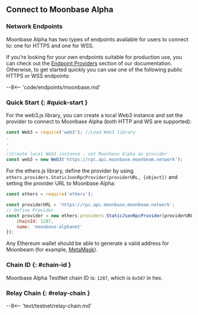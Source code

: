 ## Connect to Moonbase Alpha

### Network Endpoints

Moonbase Alpha has two types of endpoints available for users to connect to: one for HTTPS and one for WSS. 

If you're looking for your own endpoints suitable for production use, you can check out the [Endpoint Providers](/builders/get-started/endpoints/#endpoint-providers) section of our documentation. Otherwise, to get started quickly you can use one of the following public HTTPS or WSS endpoints:

--8<-- 'code/endpoints/moonbase.md'

### Quick Start {: #quick-start } 

For the web3.js library, you can create a local Web3 instance and set the provider to connect to Moonbase Alpha (both HTTP and WS are supported):

```js
const Web3 = require('web3'); //Load Web3 library
.
.
.
//Create local Web3 instance - set Moonbase Alpha as provider
const web3 = new Web3('https://rpc.api.moonbase.moonbeam.network'); 
```
For the ethers.js library, define the provider by using `ethers.providers.StaticJsonRpcProvider(providerURL, {object})` and setting the provider URL to Moonbase Alpha:

```js
const ethers = require('ethers');

const providerURL = 'https://rpc.api.moonbase.moonbeam.network';
// Define Provider
const provider = new ethers.providers.StaticJsonRpcProvider(providerURL, {
    chainId: 1287,
    name: 'moonbase-alphanet'
});
```

Any Ethereum wallet should be able to generate a valid address for Moonbeam (for example, [MetaMask](https://metamask.io/)).

### Chain ID {: #chain-id } 

Moonbase Alpha TestNet chain ID is: `1287`, which is `0x507` in hex.

### Relay Chain {: #relay-chain } 

--8<-- 'text/testnet/relay-chain.md'